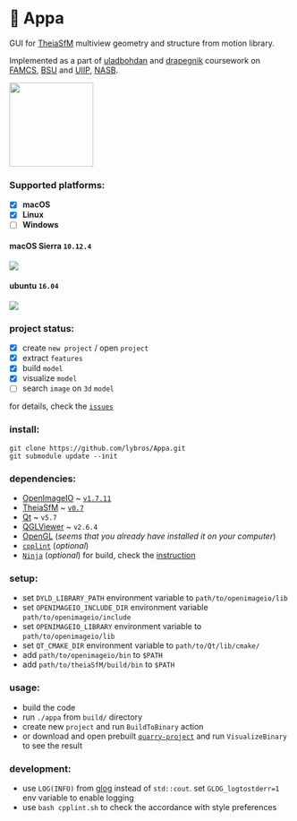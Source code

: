 # :boar: Appa
GUI for [TheiaSfM](https://github.com/sweeneychris/TheiaSfM) multiview geometry and structure from motion library.

Implemented as a part of [uladbohdan](https://github.com/uladbohdan) and [drapegnik](https://github.com/drapegnik) coursework on [FAMCS](http://www.fpmi.bsu.by/en/main.aspx), [BSU](http://www.bsu.by/en/main.aspx) and [UIIP](http://uiip.bas-net.by/eng/), [NASB](http://nasb.gov.by/eng/).

<img src="http://res.cloudinary.com/dzsjwgjii/image/upload/v1492274096/appa.png" height="150px" >

### Supported platforms:
- [x] **macOS**
- [x] **Linux**
- [ ] **Windows**

#### macOS Sierra `10.12.4`
![](http://res.cloudinary.com/dzsjwgjii/image/upload/v1492271418/appa-mac-demo.png)

#### ubuntu `16.04`
![](http://res.cloudinary.com/dzsjwgjii/image/upload/v1492276224/appa-linux-demo.png)

### project status:
- [x] create `new project` / open `project`
- [x] extract `features`
- [x] build `model`
- [x] visualize `model`
- [ ] search `image` on `3d` `model`

for details, check the [`issues`](https://github.com/lybros/sfm/issues)

### install:
```
git clone https://github.com/lybros/Appa.git
git submodule update --init
```

### dependencies:
* [OpenImageIO](https://sites.google.com/site/openimageio/home) ~ [`v1.7.11`](https://github.com/OpenImageIO/oiio/tree/Release-1.7.11)
* [TheiaSfM](http://www.theia-sfm.org/) ~ [`v0.7`](https://github.com/sweeneychris/TheiaSfM/tree/v0.7)
* [Qt](https://www.qt.io/) ~ `v5.7`
* [QGLViewer](https://libqglviewer.com/) ~ `v2.6.4` 
* [OpenGL](https://www.opengl.org/) (*seems that you already have installed it on your computer*)
* [`cpplint`](https://github.com/cpplint/cpplint) (*optional*)
* [`Ninja`](https://ninja-build.org/manual.html) (*optional*) for build, check the [instruction](https://gist.github.com/nevkontakte/3f22937b2c3a4ff2293c)

### setup:
* set `DYLD_LIBRARY_PATH` environment variable to `path/to/openimageio/lib`
* set `OPENIMAGEIO_INCLUDE_DIR` environment variable `path/to/openimageio/include`
* set `OPENIMAGEIO_LIBRARY` environment variable to `path/to/openimageio/lib`
* set `QT_CMAKE_DIR` environment variable to `path/to/Qt/lib/cmake/`
* add `path/to/openimageio/bin` to `$PATH`
* add `path/to/theiaSfM/build/bin` to `$PATH`

### usage:
* build the code
* run `./appa` from `build/` directory
* create new `project` and run `BuildToBinary` action
* or download and open prebuilt [`quarry-project`](https://www.dropbox.com/s/0sfd02glicvwvo7/quarry.zip?dl=0) and run `VisualizeBinary` to see the result

### development:
* use `LOG(INFO)` from [glog](http://rpg.ifi.uzh.ch/docs/glog.html) instead of `std::cout`. set `GLOG_logtostderr=1` env variable to enable logging
* use `bash cpplint.sh` to check the accordance with style preferences
